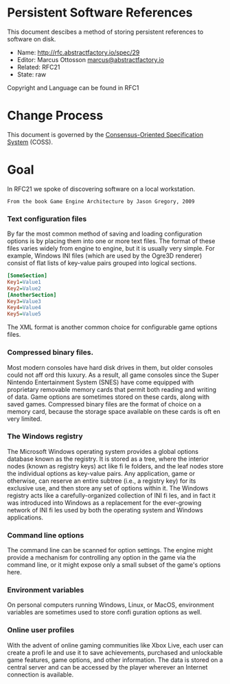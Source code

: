 # Persistent Software References

This document descibes a method of storing persistent references to software on disk.

* Name: http://rfc.abstractfactory.io/spec/29
* Editor: Marcus Ottosson <marcus@abstractfactory.io>
* Related: RFC21
* State: raw

Copyright and Language can be found in RFC1

# Change Process

This document is governed by the [Consensus-Oriented Specification System](http://www.digistan.org/spec:1/COSS) (COSS).

# Goal

In RFC21 we spoke of discovering software on a local workstation.

```From the book Game Engine Architecture by Jason Gregory, 2009```

### Text configuration files

By far the most common method of saving and loading configuration options is by placing them into one or more text files. The format of these files varies widely from engine to engine, but it is usually very simple. For example, Windows INI files (which are used by the Ogre3D renderer) consist of flat lists of key-value pairs grouped into logical sections.

```ini
[SomeSection]
Key1=Value1
Key2=Value2
[AnotherSection]
Key3=Value3
Key4=Value4
Key5=Value5
```

The XML format is another common choice for configurable game options files.

### Compressed binary files.

Most modern consoles have hard disk drives in them, but older consoles could not aff ord this luxury. As a result, all game consoles since the Super Nintendo Entertainment System (SNES) have come equipped with proprietary removable memory cards that permit both reading and writing of data. Game options are sometimes stored on these cards, along with saved games. Compressed binary files are the format of choice on a memory card, because the storage space available on these cards is oft en very limited. 

### The Windows registry

The Microsoft Windows operating system provides a global options database known as the registry. It is stored as a tree, where the interior nodes (known as registry keys) act like fi le folders, and the leaf nodes store the individual options as key-value pairs. Any application, game or otherwise, can reserve an entire subtree (i.e., a registry key) for its exclusive use, and then store any set of options within it. The Windows registry acts like a carefully-organized collection of INI fi les, and in fact it was introduced into Windows as a replacement for the ever-growing network of INI fi les used by both the operating system and Windows applications.

### Command line options

The command line can be scanned for option settings. The engine might provide a mechanism for controlling any option in the game via the command line, or it might expose only a small subset of the game's options here.

### Environment variables

On personal computers running Windows, Linux, or MacOS, environment variables are sometimes used to store confi guration options as well.

### Online user profiles

With the advent of online gaming communities like Xbox Live, each user can create a profi le and use it to save achievements, purchased and unlockable game features, game options, and other information. The data is stored on a central server and can be accessed by the player wherever an Internet connection is available.